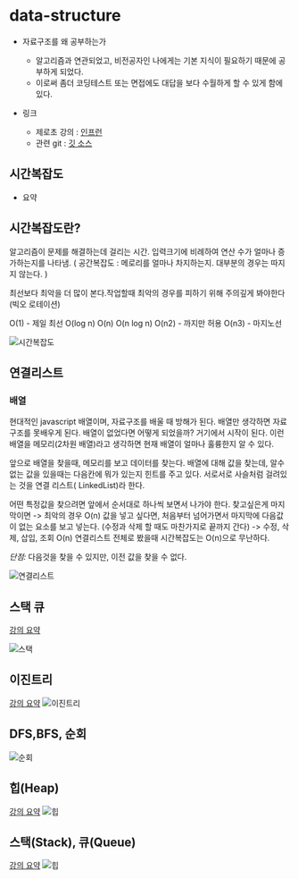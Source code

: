# data-structure

- 자료구조를 왜 공부하는가

  - 알고리즘과 연관되었고, 비전공자인 나에게는 기본 지식이 필요하기 때문에 공부하게 되었다.
  - 이로써 좀더 코딩테스트 또는 면접에도 대답을 보다 수월하게 할 수 있게 함에 있다.

- 링크
  - 제로초 강의 : [인프런](https://www.inflearn.com/course/%EB%B9%84%EC%A0%84%EA%B3%B5%EC%9E%90-%EC%A0%84%EA%B3%B5%EC%9E%90-%EB%94%B0%EB%9D%BC%EC%9E%A1%EA%B8%B0-%EC%9E%90%EB%A3%8C%EA%B5%AC%EC%A1%B0-javascript?inst=7e8cf207&utm_source=instructor&utm_medium=referral&utm_campaign=inflearn_%ED%8A%B8%EB%9E%98%ED%94%BD_promotion-link)
  - 관련 git : [깃 소스](https://github.com/zerocho/cs-datastructure)

## 시간복잡도

- 요약

## 시간복잡도란?

알고리즘이 문제를 해결하는데 걸리는 시간. 입력크기에 비례하여 연산 수가 얼마나 증가하는지를 나타냄.
( 공간복잡도 : 메로리를 얼마나 차지하는지. 대부분의 경우는 따지지 않는다. )

최선보다 최악을 더 많이 본다.작업할때 최악의 경우를 피하기 위해 주의깊게 봐야한다 (빅오 로테이션)

O(1) - 제일 최선
O(log n)
O(n)
O(n log n)
O(n2) - 까지만 허용
O(n3) - 마지노선

![시간복잡도](/images/Time_complexity.png)

## 연결리스트

### 배열

현대적인 javascript 배열이며, 자료구조를 배울 때 방해가 된다. 배열만 생각하면 자료구조를 못배우게 된다.
배열이 없었다면 어떻게 되었을까? 거기에서 시작이 된다. 이런 배열을 메모리(2차원 배열)라고 생각하면 현재 배열이 얼마나 훌륭한지 알 수 있다.

앞으로 배열을 찾을때, 메모리를 보고 데이터를 찾는다. 배열에 대해 값을 찾는데, 알수 없는 값을 있을때는 다음칸에 뭐가 있는지 힌트를 주고 있다.
서로서로 사슬처럼 걸려있는 것을 연결 리스트( LinkedList)라 한다.

어떤 특정값을 찾으려면 앞에서 순서대로 하나씩 보면서 나가야 한다.
찾고싶은게 마지막이면 -> 최악의 경우 O(n)
값을 넣고 싶다면, 처음부터 넘어가면서 마지막에 다음값이 없는 요소를 보고 넣는다. (수정과 삭제 할 때도 마찬가지로 끝까지 간다) -> 수정, 삭제, 삽입, 조회 O(n)
연결리스트 전체로 봤을때 시간복잡도는 O(n)으로 무난하다.

_단점:_ 다음것을 찾을 수 있지만, 이전 값을 찾을 수 없다.

![연결리스트](/images/linkedlist.png)

## 스택 큐

[강의 요약](https://www.notion.so/Study-c6b38ef02dcd4b279e7a605515344458?p=25a1ede3f1b580d39c67c7895430c29e&pm=s)

![스택](/images/stack_queue.png)

## 이진트리

[강의 요약](https://www.notion.so/4-2621ede3f1b580e7954ef962b35e81dc?source=copy_link)
![이진트리](/images/binarysearchtree.png)

## DFS,BFS, 순회

![순회](/images/tree_traversal.png)

## 힙(Heap)

[강의 요약](https://www.notion.so/5-Heap-2691ede3f1b5805a8ea1c8acd64b97f7?source=copy_link)
![힙](/images/heap.png)

## 스택(Stack), 큐(Queue)

[강의 요약](https://www.notion.so/6-Stack-Queue-26f1ede3f1b580b697cef3baed869f27?source=copy_link)
![힙](/images/stack_queue.png)
